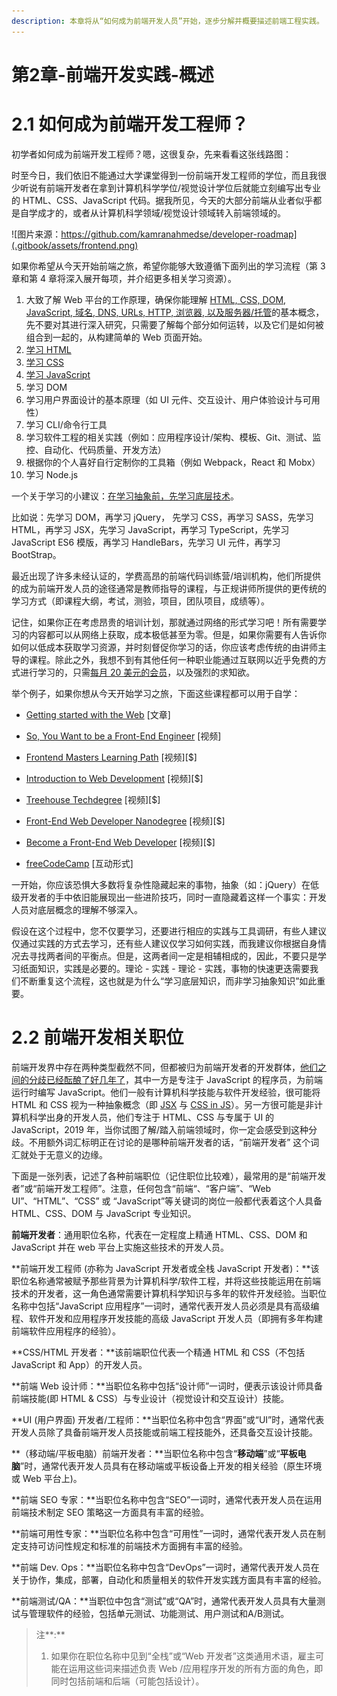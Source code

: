 ```yaml
---
description: 本章将从“如何成为前端开发人员”开始，逐步分解并概要描述前端工程实践。
---
```


# 第2章-前端开发实践-概述

# 2.1 如何成为前端开发工程师？

初学者如何成为前端开发工程师？嗯，这很复杂，先来看看这张线路图：

时至今日，我们依旧不能通过大学课堂得到一份前端开发工程师的学位，而且我很少听说有前端开发者在拿到计算机科学学位/视觉设计学位后就能立刻编写出专业的 HTML、CSS、JavaScript 代码。据我所见，今天的大部分前端从业者似乎都是自学成才的，或者从计算机科学领域/视觉设计领域转入前端领域的。

![图片来源：https://github.com/kamranahmedse/developer-roadmap](.gitbook/assets/frontend.png)

如果你希望从今天开始前端之旅，希望你能够大致遵循下面列出的学习流程（第 3 章和第 4 章将深入展开每项，并介绍更多相关学习资源）。

1. 大致了解 Web 平台的工作原理，确保你能理解 [HTML, CSS, DOM, JavaScript, 域名, DNS, URLs, HTTP, 浏览器, 以及服务器/托管](https://developer.mozilla.org/zh-CN/docs/Learn/Getting_started_with_the_web)的基本概念，先不要对其进行深入研究，只需要了解每个部分如何运转，以及它们是如何被组合到一起的，从构建简单的 Web 页面开始。
2. [学习 HTML](https://developer.mozilla.org/zh-CN/docs/learn/HTML)
3. [学习 CSS](https://developer.mozilla.org/zh-CN/docs/Learn/CSS)
4. [学习 JavaScript](https://youtu.be/QjKH1J77gjI?list=PL055Epbe6d5bQubu5EWf_kUNA3ef_qbmL)
5. 学习 DOM
6. 学习用户界面设计的基本原理（如 UI 元件、交互设计、用户体验设计与可用性）
7. 学习 CLI/命令行工具
8. 学习软件工程的相关实践（例如：应用程序设计/架构、模板、Git、测试、监控、自动化、代码质量、开发方法）
9. 根据你的个人喜好自行定制你的工具箱（例如 Webpack，React 和 Mobx）
10. 学习 Node.js

一个关于学习的小建议：[在学习抽象前，先学习底层技术](https://youtu.be/QjKH1J77gjI?list=PL055Epbe6d5bQubu5EWf_kUNA3ef_qbmL)。

比如说：先学习 DOM，再学习 jQuery， 先学习 CSS，再学习 SASS，先学习 HTML，再学习 JSX，先学习 JavaScript，再学习 TypeScript，先学习 JavaScript ES6 模版，再学习 HandleBars，先学习 UI 元件，再学习 BootStrap。

最近出现了许多未经认证的，学费高昂的前端代码训练营/培训机构，他们所提供的成为前端开发人员的途径通常是教师指导的课程，与正规讲师所提供的更传统的学习方式（即课程大纲，考试，测验，项目，团队项目，成绩等）。

记住，如果你正在考虑昂贵的培训计划，那就通过网络的形式学习吧！所有需要学习的内容都可以从网络上获取，成本极低甚至为零。但是，如果你需要有人告诉你如何以低成本获取学习资源，并时刻督促你学习的话，你应该考虑传统的由讲师主导的课程。除此之外，我想不到有其他任何一种职业能通过互联网以近乎免费的方式进行学习的，只需[每月 20 美元的会员](https://frontendmasters.com/join/)，以及强烈的求知欲。

举个例子，如果你想从今天开始学习之旅，下面这些课程都可以用于自学：

* [Getting started with the Web](https://developer.mozilla.org/en-US/docs/Learn/Getting_started_with_the_web) \[文章\]

* [So, You Want to be a Front-End Engineer](https://www.youtube.com/watch?v=Lsg84NtJbmI) \[视频\]

* [Frontend Masters Learning Path](https://frontendmasters.com/learn) \[视频\]\[$\]

* [Introduction to Web Development](https://frontendmasters.com/courses/web-development-v2/) \[视频\]\[$\]

* [Treehouse Techdegree](https://teamtreehouse.com/techdegree/front-end-web-development-2) \[视频\]\[$\]

* [Front-End Web Developer Nanodegree](https://www.udacity.com/course/front-end-web-developer-nanodegree--nd001) \[视频\]\[$\]

* [Become a Front-End Web Developer](https://www.lynda.com/learning-paths/Web/become-a-front-end-web-developer) \[视频\]\[$\]

* [freeCodeCamp](https://learn.freecodecamp.org/) \[互动形式\]

一开始，你应该恐惧大多数将复杂性隐藏起来的事物，抽象（如：jQuery）在低级开发者的手中依旧能展现出一些进阶技巧，同时一直隐藏着这样一个事实：开发人员对底层概念的理解不够深入。

假设在这个过程中，您不仅要学习，还要进行相应的实践与工具调研，有些人建议仅通过实践的方式去学习，还有些人建议仅学习如何实践，而我建议你根据自身情况去寻找两者间的平衡点。但是，这两者间一定是相辅相成的，因此，不要只是学习纸面知识，实践是必要的。理论 - 实践 - 理论 - 实践，事物的快速更迭需要我们不断重复这个流程，这也就是为什么“学习底层知识，而非学习抽象知识”如此重要。

# 2.2 前端开发相关职位

前端开发界中存在两种类型截然不同，但都被归为前端开发者的开发群体，[他们之间的分歧已经酝酿了好几年了](https://css-tricks.com/the-great-divide/)，其中一方是专注于 JavaScript 的程序员，为前端运行时编写 JavaScript。他们一般有计算机科学技能与软件开发经验，很可能将 HTML 和 CSS 视为一种抽象概念（即 [JSX](https://reactjs.org/docs/introducing-jsx.html) 与 [CSS in JS](https://hackernoon.com/all-you-need-to-know-about-css-in-js-984a72d48ebc)）。另一方很可能是非计算机科学出身的开发人员，他们专注于 HTML、CSS 与专属于 UI 的 JavaScript，2019 年，当你试图了解/踏入前端领域时，你一定会感受到这种分歧。不用额外词汇标明正在讨论的是哪种前端开发者的话，“前端开发者” 这个词汇就处于无意义的边缘。

下面是一张列表，记述了各种前端职位（记住职位比较难），最常用的是“前端开发者”或“前端开发工程师”。注意，任何包含“前端“、“客户端”、“Web UI”、“HTML”、“CSS” 或 “JavaScript”等关键词的岗位一般都代表着这个人具备 HTML、CSS、DOM 与 JavaScript 专业知识。

**前端开发者**：通用职位名称，代表在一定程度上精通 HTML、CSS、DOM 和JavaScript 并在 web 平台上实施这些技术的开发人员。

**前端开发工程师 \(亦称为 JavaScript 开发者或全栈 JavaScript 开发者\)：**该职位名称通常被赋予那些背景为计算机科学/软件工程，并将这些技能运用在前端技术的开发者，这一角色通常需要计算机科学知识与多年的软件开发经验。当职位名称中包括“JavaScript 应用程序”一词时，通常代表开发人员必须是具有高级编程、软件开发和应用程序开发技能的高级 JavaScript 开发人员（即拥有多年构建前端软件应用程序的经验）。

**CSS/HTML 开发者：**该前端职位代表一个精通 HTML 和 CSS（不包括 JavaScript 和 App）的开发人员。

**前端 Web 设计师：**当职位名称中包括“设计师”一词时，便表示该设计师具备前端技能\(即 HTML & CSS）与专业设计（视觉设计和交互设计）技能。

**UI \(用户界面\) 开发者/工程师：**当职位名称中包含“界面”或“UI”时，通常代表开发人员除了具备前端开发人员技能或前端工程技能外，还具备交互设计技能。

**（移动端/平板电脑）前端开发者：**当职位名称中包含“**移动端**”或“**平板电脑**”时，通常代表开发人员具有在移动端或平板设备上开发的相关经验（原生环境或 Web 平台上\)。

**前端 SEO 专家：**当职位名称中包含“SEO”一词时，通常代表开发人员在运用前端技术制定 SEO 策略这一方面具有丰富的经验。

**前端可用性专家：**当职位名称中包含“可用性”一词时，通常代表开发人员在制定支持可访问性规定和标准的前端技术方面拥有丰富的经验。

**前端 Dev. Ops：**当职位名称中包含“DevOps”一词时，通常代表开发人员在关于协作，集成，部署，自动化和质量相关的软件开发实践方面具有丰富的经验。

**前端测试/QA：**当职位中包含“测试”或“QA”时，通常代表开发人员具有大量测试与管理软件的经验，包括单元测试、功能测试、用户测试和A/B测试。

> 注**:**
>
> 1. 如果你在职位名称中见到“全栈”或“Web 开发者”这类通用术语，雇主可能在运用这些词来描述负责 Web /应用程序开发的所有方面的角色，即同时包括前端和后端（可能包括设计）。



